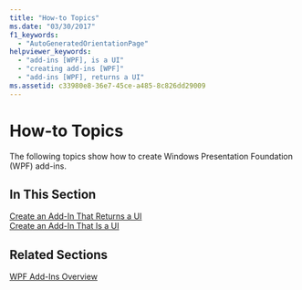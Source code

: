 ```yaml
---
title: "How-to Topics"
ms.date: "03/30/2017"
f1_keywords: 
  - "AutoGeneratedOrientationPage"
helpviewer_keywords: 
  - "add-ins [WPF], is a UI"
  - "creating add-ins [WPF]"
  - "add-ins [WPF], returns a UI"
ms.assetid: c33980e8-36e7-45ce-a485-8c826dd29009
---
```

# How-to Topics
The following topics show how to create Windows Presentation Foundation (WPF) add-ins.  
  
## In This Section  
 [Create an Add-In That Returns a UI](../../../../docs/framework/wpf/app-development/how-to-create-an-add-in-that-returns-a-ui.md)  
 [Create an Add-In That Is a UI](../../../../docs/framework/wpf/app-development/how-to-create-an-add-in-that-is-a-ui.md)  
  
## Related Sections  
 [WPF Add-Ins Overview](../../../../docs/framework/wpf/app-development/wpf-add-ins-overview.md)
